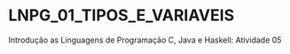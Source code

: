 # LNPG_01_TIPOS_E_VARIAVEIS
Introdução as Linguagens de Programação C, Java e Haskell: Atividade 05

